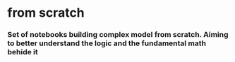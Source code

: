 # from scratch
### Set of notebooks building complex model from scratch. Aiming to better understand the logic and the fundamental math behide it

